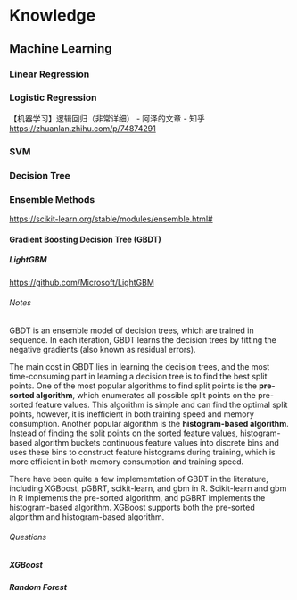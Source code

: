 # Knowledge

## Machine Learning

### Linear Regression
### Logistic Regression
【机器学习】逻辑回归（非常详细） - 阿泽的文章 - 知乎
https://zhuanlan.zhihu.com/p/74874291
### SVM
### Decision Tree
### Ensemble Methods
https://scikit-learn.org/stable/modules/ensemble.html#

#### Gradient Boosting Decision Tree (GBDT)

##### LightGBM
https://github.com/Microsoft/LightGBM
###### Notes
GBDT is an ensemble model of decision trees, which are trained in sequence. In each iteration, GBDT learns the decision trees by fitting the negative gradients (also known as residual errors).

The main cost in GBDT lies in learning the decision trees, and the most time-consuming part in learning a decision tree is to find the best split points. One of the most popular algorithms to find split points is the **pre-sorted algorithm**, which enumerates all possible split points on the pre-sorted feature values. This algorithm is simple and can find the optimal split points, however, it is inefficient in both training speed and memory consumption. Another popular algorithm is the **histogram-based algorithm**. Instead of finding the split points on the sorted feature values, histogram-based algorithm buckets continuous feature values into discrete bins and uses these bins to construct feature histograms during training, which is more efficient in both memory consumption and training speed.

There have been quite a few implememtation of GBDT in the literature, including XGBoost, pGBRT, scikit-learn, and gbm in R. Scikit-learn and gbm in R implements the pre-sorted algorithm, and pGBRT implements the histogram-based algorithm. XGBoost supports both the pre-sorted algorithm and histogram-based algorithm.

###### Questions

##### XGBoost

##### Random Forest
